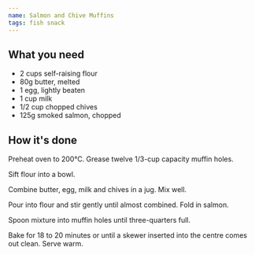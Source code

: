 ```yaml
---
name: Salmon and Chive Muffins
tags: fish snack
---
```


## What you need

* 2 cups self-raising flour
* 80g butter, melted
* 1 egg, lightly beaten
* 1 cup milk
* 1/2 cup chopped chives
* 125g smoked salmon, chopped

<!-- break -->

## How it's done

Preheat oven to 200°C. Grease twelve 1/3-cup capacity muffin holes.

Sift flour into a bowl.

Combine butter, egg, milk and chives in a jug. Mix well.

Pour into flour and stir gently until almost combined. Fold in salmon.

Spoon mixture into muffin holes until three-quarters full.

Bake for 18 to 20 minutes or until a skewer inserted into the centre comes out clean. Serve warm.
